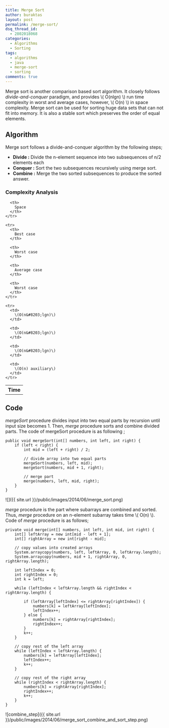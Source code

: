 ```yaml
---
title: Merge Sort
author: buraktas
layout: post
permalink: /merge-sort/
dsq_thread_id:
  - 2802018068
categories:
  - Algorithms
  - Sorting
tags:
  - algorithms
  - java
  - merge-sort
  - sorting
comments: true
---
```

Merge sort is another comparison based sort algorithm. It closely follows *divide-and-conquer* paradigm, and provides \\( O(n&#8203;lgn) \\) run time complexity in worst and average cases, however, \\( O(n) \\) in space complexity. Merge sort can be used for sorting huge data sets that can not fit into memory. It is also a stable sort which preserves the order of equal elements. 

<!--more-->

<h2> Algorithm </h2>

Merge sort follows a divide-and-conquer algorithm by the following steps;

<div>
  <ul>
    <li>
      <b>Divide :</b> Divide the n-element sequence into two subsequences of n/2 elements each
    </li>
    <li>
      <b>Conquer :</b> Sort the two subsequences recursively using merge sort.
    </li>
    <li>
      <b>Combine :</b> Merge the two sorted subsequences to produce the sorted answer.
    </li>
  </ul>
</div>
  
<h3> Complexity Analysis </h3>
  
<table class="TFtable">
    <tr>
      <th colspan="3">
        Time
      </th>
      
      <th>
        Space
      </th>
    </tr>
    
    <tr>
      <th>
        Best case
      </th>
      
      <th>
        Worst case
      </th>
      
      <th>
        Average case
      </th>
      
      <th>
        Worst case
      </th>
    </tr>
    
    <tr>
      <td>
        \(O(n&#8203;lgn)\)
      </td>
      
      <td>
        \(O(n&#8203;lgn)\)
      </td>
      
      <td>
        \(O(n&#8203;lgn)\)
      </td>
      
      <td>
        \(O(n) auxiliary\)
      </td>
    </tr>
</table>
  
<h2> Code </h2>
  
<em>mergeSort</em> procedure divides input into two equal parts by recursion until input size becomes 1. Then, <em>merge</em> procedure sorts and combine divided parts. The code of mergeSort procedure is as following ;

<pre><code class="language-java">public void mergeSort(int[] numbers, int left, int right) {
	if (left &lt; right) {
		int mid = (left + right) / 2;

		// divide array into two equal parts
		mergeSort(numbers, left, mid);
		mergeSort(numbers, mid + 1, right);

		// merge part
		merge(numbers, left, mid, right);
	}
}</code>
</pre>
  
![]({{ site.url }}/public/images/2014/06/merge_sort.png)

<em>merge</em> procedure is the part where subarrays are combined and sorted. Thus, <em>merge</em> procedure on an n-element subarray takes time \\( O(n) \\). Code of <em>merge</em> procedure is as follows;

<pre><code class="language-java">private void merge(int[] numbers, int left, int mid, int right) {
	int[] leftArray = new int[mid - left + 1];
	int[] rightArray = new int[right - mid];

	// copy values into created arrays
	System.arraycopy(numbers, left, leftArray, 0, leftArray.length);
	System.arraycopy(numbers, mid + 1, rightArray, 0, rightArray.length);

	int leftIndex = 0;
	int rightIndex = 0;
	int k = left;

	while (leftIndex &lt; leftArray.length && rightIndex &lt; rightArray.length) {

		if (leftArray[leftIndex] &lt;= rightArray[rightIndex]) {
			numbers[k] = leftArray[leftIndex];
			leftIndex++;
		} else {
			numbers[k] = rightArray[rightIndex];
			rightIndex++;
		}
		k++;
	}

	// copy rest of the left array
	while (leftIndex &lt; leftArray.length) {
		numbers[k] = leftArray[leftIndex];
		leftIndex++;
		k++;
	}

	// copy rest of the right array
	while (rightIndex &lt; rightArray.length) {
		numbers[k] = rightArray[rightIndex];
		rightIndex++;
		k++;
	}
}</code>
</pre>

![combine_step]({{ site.url }}/public/images/2014/06/merge_sort_combine_and_sort_step.png)